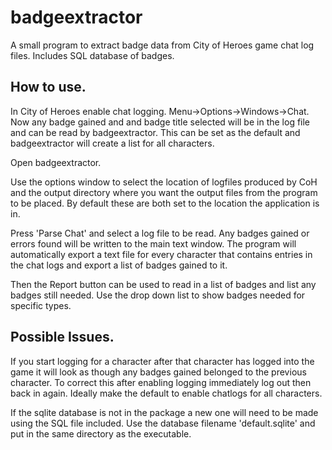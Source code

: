 # badgeextractor
A small program to extract badge data from City of Heroes game chat log files. Includes SQL database of badges.

How to use.
-----------

In City of Heroes enable chat logging.
Menu->Options->Windows->Chat.
Now any badge gained and and badge title selected will be in the log file and can be read by badgeextractor.
This can be set as the default and badgeextractor will create a list for all characters.

Open badgeextractor.

Use the options window to select the location of logfiles produced by CoH and the output directory where you want the output files from the program to be placed.
By default these are both set to the location the application is in.

Press 'Parse Chat' and select a log file to be read.
Any badges gained or errors found will be written to the main text window.
The program will automatically export a text file for every character that contains entries in the chat logs and export a list of badges gained to it.

Then the Report button can be used to read in a list of badges and list any badges still needed. Use the drop down list to show badges needed for specific types.

Possible Issues.
----------------

If you start logging for a character after that character has logged into the game it will look as though any badges gained belonged to the previous character.
To correct this after enabling logging immediately log out then back in again.
Ideally make the default to enable chatlogs for all characters.

If the sqlite database is not in the package a new one will need to be made using the SQL file included. Use the database filename 'default.sqlite' and put in the same directory as the executable.